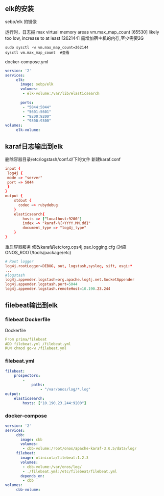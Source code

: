 ## elk的安装
sebp/elk 的镜像

运行时，日志报
max virtual memory areas vm.max_map_count [65530] likely too low, increase to at least [262144]
需增加宿主机的内存,至少需要2G
```shell
sudo sysctl -w vm.max_map_count=262144
sysctl vm.max_map_count  #查看
```

docker-compose.yml
```yaml
version: '2'  
services:  
     elk:  
       image: sebp/elk
       volumes:  
        - elk-volume:/var/lib/elasticsearch
                        
       ports:  
        - "5044:5044" 
        - "5601:5601" 
        - "9200:9200"  
        - "9300:9300"  
volumes:
     elk-volume:
```

## karaf日志输出到elk
删除容器目录/etc/logstash/conf.d/下的文件
新建karaf.conf
```conf
input {
 log4j {
 mode => "server"
 port => 5044
 }
}
output {
    stdout {
      codec => rubydebug
    }
    elasticsearch{
        hosts => ["localhost:9200"]
        index => "karaf-%{+YYYY.MM.dd}"
        document_type => "log4j_type"
    }
}
```
重启容器服务
修改karaf的etc/org.ops4j.pax.logging.cfg (对应ONOS_ROOT/tools/package/etc)
```conf
# Root logger
log4j.rootLogger=DEBUG, out, logstash,syslog, sift, osgi:*
...
#logstash
log4j.appender.logstash=org.apache.log4j.net.SocketAppender
log4j.appender.logstash.port=5044
log4j.appender.logstash.remoteHost=10.190.23.244  
```

## filebeat输出到elk
### filebeat Dockerfile
Dockerfile
```yaml
From prima/filebeat
ADD filebeat.yml /filebeat.yml
RUN chmod go-w /filebeat.yml
```

### filebeat.yml
```yaml
filebeat:
    prospectors:
        -
            paths:
                - "/var/onos/log/*.log"
output:
    elasticsearch:
        hosts: ["10.190.23.244:9200"]
```

### docker-compose
```yaml
version: '2'  
services:  
     cbb:  
       image: cbb
       volumes:  
        - cbb-volume:/root/onos/apache-karaf-3.0.5/data/log/
     filebeat:
       image: olinicola/filebeat:1.2.3
       volumes:  
        - cbb-volume:/var/onos/log/
        - ./filebeat.yml:/etc/filebeat/filebeat.yml
       depends_on:
        - cbb
volumes:
     cbb-volume:

```


